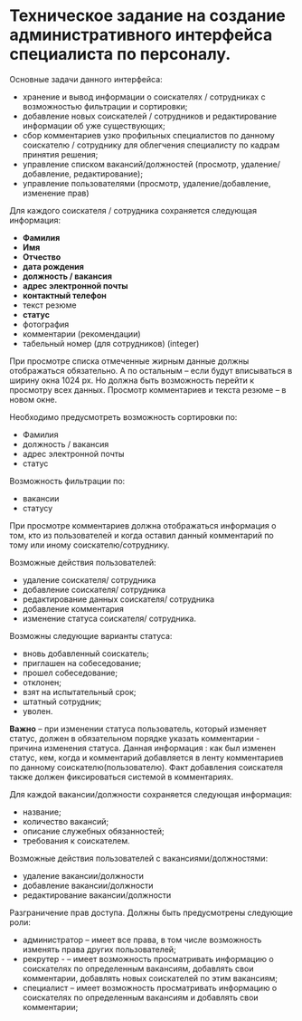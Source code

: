 # Техническое задание на создание административного  интерфейса специалиста по персоналу. #

Основные задачи данного интерфейса:
  * хранение  и вывод информации о соискателях / сотрудниках  с  возможностью фильтрации и сортировки;
  * добавление новых соискателей  / сотрудников и редактирование информации  об уже существующих;
  * сбор комментариев узко профильных специалистов по данному соискателю / сотруднику  для облегчения специалисту по кадрам принятия решения;
  * управление списком вакансий/должностей (просмотр, удаление/добавление, редактирование);
  * управление пользователями (просмотр, удаление/добавление, изменение прав)


Для каждого соискателя / сотрудника сохраняется следующая информация:
  * **Фамилия**
  * **Имя**
  * **Отчество**
  * **дата рождения**
  * **должность / вакансия**
  * **адрес электронной почты**
  * **контактный телефон**
  * текст резюме
  * **статус**
  * фотография
  * комментарии (рекомендации)
  * табельный номер (для сотрудников) (integer)

При просмотре списка отмеченные жирным данные должны отображаться обязательно. А по остальным – если будут вписываться в ширину окна 1024 px.
Но должна быть возможность перейти к просмотру всех данных.
Просмотр комментариев и текста резюме – в новом окне.

Необходимо предусмотреть возможность сортировки по:
  * Фамилия
  * должность / вакансия
  * адрес электронной почты
  * статус

Возможность фильтрации по:
  * вакансии
  * статусу

При просмотре комментариев должна отображаться информация о том, кто из пользователей и когда оставил данный комментарий по тому или иному соискателю/сотруднику.

Возможные действия пользователей:
  * удаление соискателя/ сотрудника
  * добавление соискателя/ сотрудника
  * редактирование данных соискателя/ сотрудника
  * добавление комментария
  * изменение статуса соискателя/ сотрудника.


Возможны следующие варианты статуса:
  * вновь добавленный соискатель;
  * приглашен на собеседование;
  * прошел собеседование;
  * отклонен;
  * взят на испытательный срок;
  * штатный сотрудник;
  * уволен.

**Важно** – при изменении статуса пользователь, который изменяет статус, должен в обязательном порядке указать комментарии  - причина изменения статуса.
Данная информация : как был изменен статус, кем, когда и комментарий добавляется в ленту комментариев по данному соискателю(пользователю).
Факт добавления соискателя также должен фиксироваться системой в комментариях.


Для каждой вакансии/должности сохраняется следующая информация:

  * название;
  * количество вакансий;
  * описание служебных обязанностей;
  * требования к соискателем.

Возможные действия пользователей с вакансиями/должностями:
  * удаление вакансии/должности
  * добавление вакансии/должности
  * редактирование вакансии/должности

Разграничение прав доступа. Должны быть предусмотрены следующие роли:
  * администратор – имеет все права, в том числе возможность изменять права других пользователей;
  * рекрутер - – имеет возможность просматривать информацию о соискателях  по определенным вакансиям,  добавлять свои комментарии, добавлять новых соискателей по этим вакансиям;
  * специалист – имеет возможность просматривать информацию о соискателях  по определенным вакансиям и добавлять свои комментарии;